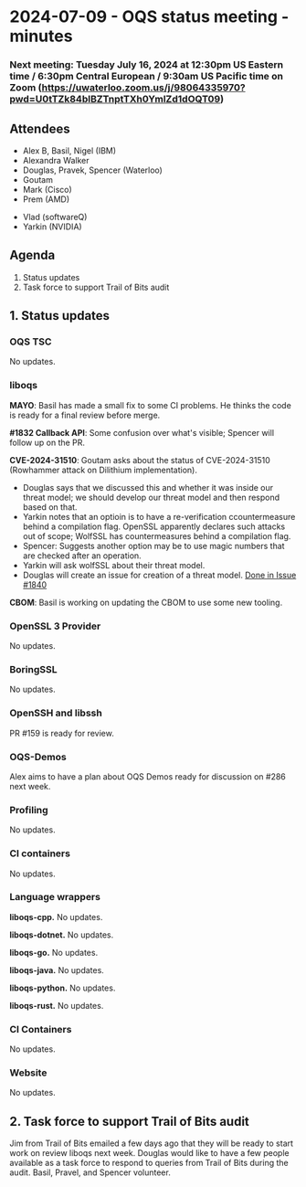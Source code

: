 # 2024-07-09 - OQS status meeting - minutes

<!-- ### Next meeting: Tuesday July 9, 2024 at 10:00am US Eastern time / 4:00pm Central European / 7:00am US Pacific time on Zoom (https://uwaterloo.zoom.us/j/98064335970?pwd=U0tTZk84blBZTnptTXh0YmlZd1dOQT09) -->

### Next meeting: Tuesday July 16, 2024 at 12:30pm US Eastern time / 6:30pm Central European / 9:30am US Pacific time on Zoom (https://uwaterloo.zoom.us/j/98064335970?pwd=U0tTZk84blBZTnptTXh0YmlZd1dOQT09)

## Attendees

- Alex B, Basil, Nigel (IBM)
- Alexandra Walker
- Douglas, Pravek, Spencer (Waterloo)
- Goutam
- Mark (Cisco)
- Prem (AMD)
<!-- - Christian (MSR) -->
<!-- - Gerardo (AWS) -->
<!-- - Jason (SandboxAQ) -->
<!-- - Ry (Linux Foundation) -->
<!-- - JP (Quantum Resistant Ledger) -->
<!-- - Michael (independent) -->
<!-- - Sara (Synopsys) -->
- Vlad (softwareQ)
- Yarkin (NVIDIA)

## Agenda

1. Status updates
2. Task force to support Trail of Bits audit

## 1. Status updates

### OQS TSC

No updates.

### liboqs

**MAYO**: Basil has made a small fix to some CI problems. He thinks the code is ready for a final review before merge.

**#1832 Callback API**: Some confusion over what's visible; Spencer will follow up on the PR.

**CVE-2024-31510**: Goutam asks about the status of CVE-2024-31510 (Rowhammer attack on Dilithium implementation). 

- Douglas says that we discussed this and whether it was inside our threat model; we should develop our threat model and then respond based on that. 
- Yarkin notes that an optioin is to have a re-verification ccountermeasure behind a compilation flag.  OpenSSL apparently declares such attacks out of scope; WolfSSL has countermeasures behind a compilation flag.
- Spencer: Suggests another option may be to use magic numbers that are checked after an operation.
- Yarkin will ask wolfSSL about their threat model.
- Douglas will create an issue for creation of a threat model. [Done in Issue #1840](https://github.com/open-quantum-safe/liboqs/issues/1840)

**CBOM**: Basil is working on updating the CBOM to use some new tooling.

### OpenSSL 3 Provider

No updates.

### BoringSSL

No updates.

### OpenSSH and libssh

PR #159 is ready for review.

### OQS-Demos

Alex aims to have a plan about OQS Demos ready for discussion on #286 next week.

### Profiling

No updates.

### CI containers

No updates.

### Language wrappers

**liboqs-cpp.**
No updates.

**liboqs-dotnet.** 
No updates.

**liboqs-go.** 
No updates.

**liboqs-java.**
No updates.

**liboqs-python.** 
No updates.

**liboqs-rust.**
No updates.

### CI Containers

No updates.

### Website

No updates.

## 2. Task force to support Trail of Bits audit

Jim from Trail of Bits emailed a few days ago that they will be ready to start work on review liboqs next week.  Douglas would like to have a few people available as a task force to respond to queries from Trail of Bits during the audit.  Basil, Pravel, and Spencer volunteer.
